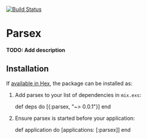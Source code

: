[![Build Status](https://travis-ci.org/jonatandahora/parsex.svg?branch=master)](https://travis-ci.org/jonatandahora/parsex)
# Parsex

**TODO: Add description**

## Installation

If [available in Hex](https://hex.pm/docs/publish), the package can be installed as:

  1. Add parsex to your list of dependencies in `mix.exs`:

        def deps do
          [{:parsex, "~> 0.0.1"}]
        end

  2. Ensure parsex is started before your application:

        def application do
          [applications: [:parsex]]
        end
